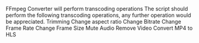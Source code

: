 FFmpeg Converter will perform transcoding operations The script should perform the following transcoding operations, any further operation would be appreciated. Trimming Change aspect ratio Change Bitrate Change Frame Rate Change Frame Size Mute Audio Remove Video Convert MP4 to HLS
